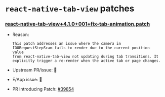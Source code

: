 # `react-native-tab-view` patches

### [react-native-tab-view+4.1.0+001+fix-tab-animation.patch](react-native-tab-view+4.1.0+001+fix-tab-animation.patch)

- Reason: 

    ```
    This patch addresses an issue where the camera in IOURequestStepScan fails to render due to the current position value
    from react-native-tab-view not updating during tab transitions. It explicitly trigger a re-render when the active tab or page changes.
    ```

- Upstream PR/issue: 🛑
- E/App issue: 🛑
- PR Introducing Patch: [#39854](https://github.com/Expensify/App/pull/39854)
